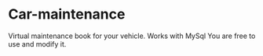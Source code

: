 # Car-maintenance
Virtual maintenance book for your vehicle.
Works with MySql
You are free to use and modify it.

